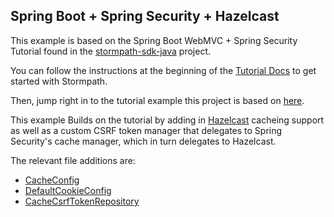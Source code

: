 ## Spring Boot + Spring Security + Hazelcast

This example is based on the Spring Boot WebMVC + Spring Security Tutorial found in the 
[stormpath-sdk-java](https://github.com/stormpath/stormpath-sdk-java/tree/master/tutorials/spring-boot/03-spring-security-refined) 
project.

You can follow the instructions at the beginning of the [Tutorial Docs](http://docs.stormpath.com/java/spring-boot-web/tutorial.html#get-an-api-key) 
to get started with Stormpath.

Then, jump right in to the tutorial example this project is based on [here](http://docs.stormpath.com/java/spring-boot-web/tutorial.html#spring-security-refined).

This example Builds on the tutorial by adding in [Hazelcast](https://hazelcast.com/) cacheing support as well as a custom CSRF token manager that delegates to 
Spring Security's cache manager, which in turn delegates to Hazelcast.

The relevant file additions are:

* [CacheConfig](https://github.com/stormpath/stormpath-spring-boot-hazelcast-example/blob/master/src/main/java/com/stormpath/tutorial/config/CacheConfig.java)
* [DefaultCookieConfig](https://github.com/stormpath/stormpath-spring-boot-hazelcast-example/blob/master/src/main/java/com/stormpath/tutorial/config/DefaultCookieConfig.java)
* [CacheCsrfTokenRepository](https://github.com/stormpath/stormpath-spring-boot-hazelcast-example/blob/master/src/main/java/com/stormpath/tutorial/config/CacheCsrfTokenRepository.java)